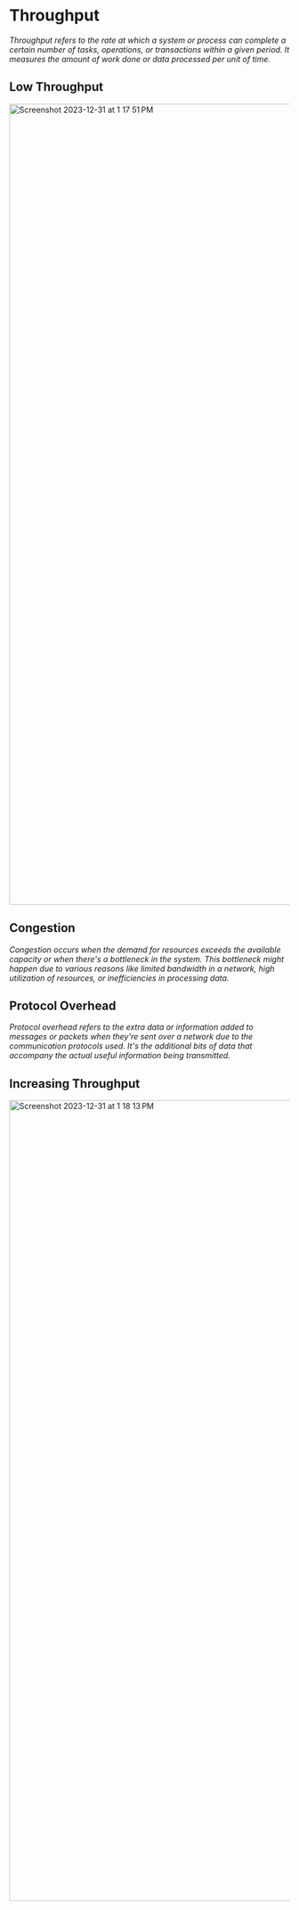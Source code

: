 # Throughput 

_Throughput refers to the rate at which a system or process can complete a certain number of tasks, operations, or transactions within a given period. It measures the amount of work done or data processed per unit of time._

## Low Throughput 

<img width="1440" alt="Screenshot 2023-12-31 at 1 17 51 PM" src="https://github.com/Tushar98644/UniDocX/assets/107763774/11114aa2-b538-48ff-893a-d7bce654c0e7">

## Congestion

_Congestion occurs when the demand for resources exceeds the available capacity or when there's a bottleneck in the system. This bottleneck might happen due to various reasons like limited bandwidth in a network, high utilization of resources, or inefficiencies in processing data._

## Protocol Overhead 

_Protocol overhead refers to the extra data or information added to messages or packets when they're sent over a network due to the communication protocols used. It's the additional bits of data that accompany the actual useful information being transmitted._

## Increasing Throughput 

<img width="1440" alt="Screenshot 2023-12-31 at 1 18 13 PM" src="https://github.com/Tushar98644/UniDocX/assets/107763774/ccdf6358-07ac-4bfb-89c9-b0544c0e7326">
